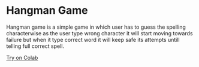 # Hangman Game
Hangman game is a simple game in which user has to guess the spelling characterwise as the user type wrong character it will start moving towards failure but when it type correct word it will keep safe its attempts untill telling full correct spell.

[Try on Colab](https://colab.research.google.com/drive/1-qWMWemCTd-RaWg3l9M5hZF5vTelNNN9?usp=sharing)